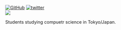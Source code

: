 [![GitHub](https://img.shields.io/github/followers/Hee-San?style=social&label=Follow)](https://github.com/Hee-San)
[![twitter](https://img.shields.io/twitter/follow/hee_san_?style=social&label=Follow)](https://twitter.com/hee_san_)  
![](https://komarev.com/ghpvc/?username=Hee-San&style=flat)

Students studying compuetr science in Tokyo/Japan.

